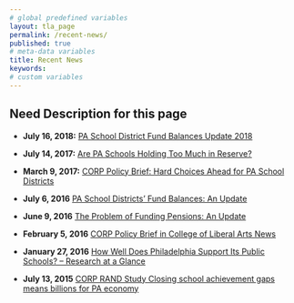 ```yaml
---
# global predefined variables
layout: tla_page
permalink: /recent-news/
published: true
# meta-data variables
title: Recent News 
keywords:
# custom variables
---
```


## Need Description for this page 

- **July 16, 2018:** [PA School District Fund Balances Update 2018](http://develop.cla.temple.edu/center-on-regional-politics/recent-news/pa-school-district-fund-balances-update-2018/)
 
- **July 14, 2017:** [Are PA Schools Holding Too Much in Reserve?](develop.cla.temple.edu/center-on-regional-politics/are-pa-schools-holding-too-much-in-reserve/)

- **March 9, 2017:** [CORP Policy Brief: Hard Choices Ahead for PA School Districts](develop.cla.temple.edu/center-on-regional-politics/corp-policy-brief-hard-choices-ahead-for-pa-school-districts/)

- **July 6, 2016** [PA School Districts’ Fund Balances: An Update](develop.cla.temple.edu/center-on-regional-politics/pa-school-districts-fund-balances-an-update/)

- **June 9, 2016** [The Problem of Funding Pensions: An Update](develop.cla.temple.edu/center-on-regional-politics/the-problem-of-funding-pensions-an-update/)

- **February 5, 2016** [CORP Policy Brief in College of Liberal Arts News](develop.cla.temple.edu/center-on-regional-politics/corp-policy-brief-in-college-of-liberal-arts-news/)

- **January 27, 2016** [How Well Does Philadelphia Support Its Public Schools? – Research at a Glance](develop.cla.temple.edu/center-on-regional-politics/how-well-does-philadelphia-support-its-public-schools-research-at-a-glance/)

- **July 13, 2015** [CORP RAND Study Closing school achievement gaps means billions for PA economy](develop.cla.temple.edu/center-on-regional-politics/corp-rand-study-closing-school-achievement-gaps-means-billions-for-pa-economy/)

